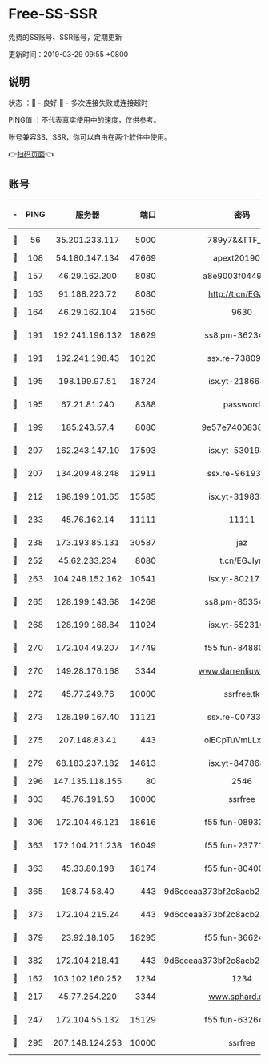 # Free-SS-SSR

免费的SS账号、SSR账号，定期更新

更新时间：2019-03-29 09:55 +0800

## 说明

状态     ：🙂 - 良好 🙁 - 多次连接失败或连接超时

PING值   ：不代表真实使用中的速度，仅供参考。

账号兼容SS、SSR，你可以自由在两个软件中使用。

👉[扫码页面](https://liesauer.github.io/Free-SS-SSR/)👈

## 账号

|-|PING|服务器|端口|密码|加密方式|区域|
|:----:|:----:|:-----:|-----:|:----:|:----:|:----:|
|🙂|56|35.201.233.117|5000|789y7&&TTF_+><|aes-256-cfb|US|
|🙂|108|54.180.147.134|47669|apext2019001|chacha20|KR|
|🙂|157|46.29.162.200|8080|a8e9003f0449cea5|chacha20-ietf|RU|
|🙂|163|91.188.223.72|8080|http://t.cn/EGJIyrl|rc4-md5|RU|
|🙂|164|46.29.162.104|21560|9630|aes-128-ctr|RU|
|🙂|191|192.241.196.132|18629|ss8.pm-36234428|aes-256-cfb|US|
|🙂|191|192.241.198.43|10120|ssx.re-73809534|aes-256-cfb|US|
|🙂|195|198.199.97.51|18724|isx.yt-21866336|aes-256-cfb|US|
|🙂|195|67.21.81.240|8388|password|aes-256-cfb|US|
|🙂|199|185.243.57.4|8080|9e57e7400838a01e|chacha20-ietf|US|
|🙂|207|162.243.147.10|17593|isx.yt-53019880|aes-256-cfb|US|
|🙂|207|134.209.48.248|12911|ssx.re-96193114|aes-256-cfb|US|
|🙂|212|198.199.101.65|15585|isx.yt-31983348|aes-256-cfb|US|
|🙂|233|45.76.162.14|11111|11111|aes-256-cfb|SG|
|🙂|238|173.193.85.131|30587|jaz|aes-256-cfb|US|
|🙂|252|45.62.233.234|8080|t.cn/EGJIyrl|rc4-md5|CA|
|🙂|263|104.248.152.162|10541|isx.yt-80217237|aes-256-cfb|SG|
|🙂|265|128.199.143.68|14268|ss8.pm-85354499|aes-256-cfb|SG|
|🙂|268|128.199.168.84|11024|isx.yt-55231096|aes-256-cfb|SG|
|🙂|270|172.104.49.207|14749|f55.fun-84880621|aes-256-cfb|SG|
|🙂|270|149.28.176.168|3344|www.darrenliuwei.com|aes-256-cfb|AU|
|🙂|272|45.77.249.76|10000|ssrfree.tk|aes-256-cfb|SG|
|🙂|273|128.199.167.40|11121|ssx.re-00733888|aes-256-cfb|SG|
|🙂|275|207.148.83.41|443|oiECpTuVmLLxk4Ts|aes-256-cfb|AU|
|🙂|279|68.183.237.182|14613|isx.yt-84786883|aes-256-cfb|SG|
|🙂|296|147.135.118.155|80|2546|chacha20|US|
|🙂|303|45.76.191.50|10000|ssrfree|aes-256-cfb|SG|
|🙂|306|172.104.46.121|18616|f55.fun-08933547|aes-256-cfb|SG|
|🙂|363|172.104.211.238|16049|f55.fun-23771656|aes-256-cfb|US|
|🙂|363|45.33.80.198|18174|f55.fun-80400904|aes-256-cfb|US|
|🙂|365|198.74.58.40|443|9d6cceaa373bf2c8acb22e60b6a58be6|aes-256-cfb|US|
|🙂|373|172.104.215.24|443|9d6cceaa373bf2c8acb22e60b6a58be6|aes-256-cfb|US|
|🙂|379|23.92.18.105|18295|f55.fun-36624119|aes-256-cfb|US|
|🙂|382|172.104.218.41|443|9d6cceaa373bf2c8acb22e60b6a58be6|aes-256-cfb|US|
|🙂|162|103.102.160.252|1234|1234|rc4-md5|JP|
|🙂|217|45.77.254.220|3344|www.sphard.com|aes-256-cfb|SG|
|🙂|247|172.104.55.132|15129|f55.fun-63264424|aes-256-cfb|SG|
|🙁|295|207.148.124.253|10000|ssrfree|aes-256-cfb|SG|
